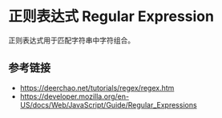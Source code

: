 # 正则表达式 Regular Expression

正则表达式用于匹配字符串中字符组合。

## 参考链接
* https://deerchao.net/tutorials/regex/regex.htm
* https://developer.mozilla.org/en-US/docs/Web/JavaScript/Guide/Regular_Expressions
